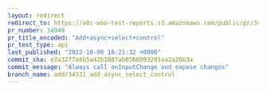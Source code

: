 ```yaml
---
layout: redirect
redirect_to: https://a8c-woo-test-reports.s3.amazonaws.com/public/pr/34949/api/index.html
pr_number: 34949
pr_title_encoded: "Add+async+select+control"
pr_test_type: api
last_published: "2022-10-06 16:21:32 +0000"
commit_sha: e7a3277a8b5a42b1887ab0566093201aa2a26b3a
commit_message: "Always call onInputChange and expose changes"
branch_name: add/34331_add_async_select_control
---
```


